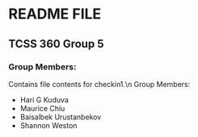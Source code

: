 # README FILE
## TCSS 360 Group 5

### Group Members:
Contains file contents for checkin1.\n
Group Members:
- Hari G Kuduva
- Maurice Chiu
- Baisalbek Urustanbekov
- Shannon Weston